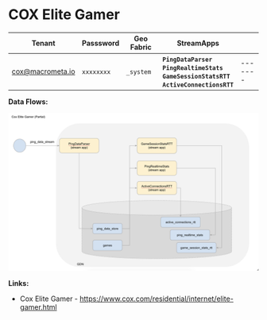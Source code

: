 # COX Elite Gamer


| **Tenant** | **Passsword** | **Geo Fabric** |**StreamApps** |     |
|------------|---------- |-------------- |-------------- |--------- |
| cox@macrometa.io | `xxxxxxxx` | `_system` | **`PingDataParser`** <br /> **`PingRealtimeStats`** <br /> **`GameSessionStatsRTT`** <br /> **`ActiveConnectionsRTT`** | ------- |

**Data Flows:**

![Cox Elite Gamer](/img/cox-elite-gamer.png)

**Links:**

* Cox Elite Gamer - https://www.cox.com/residential/internet/elite-gamer.html